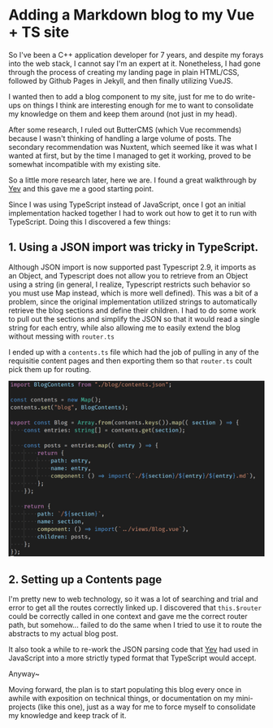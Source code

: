 # Adding a Markdown blog to my Vue + TS site

So I've been a C++ application developer for 7 years, and despite my forays into the web stack, I cannot say I'm an expert at it. Nonetheless, I had gone through the process of creating my landing page in plain HTML/CSS, followed by Github Pages in Jekyll, and then finally utilizing VueJS. 

I wanted then to add a blog component to my site, just for me to do write-ups on things I think are interesting enough for me to want to consolidate my knowledge on them and keep them around (not just in my head).

After some research, I ruled out ButterCMS (which Vue recommends) because I wasn't thinking of handling a large volume of posts. The secondary recommendation was Nuxtent, which seemed like it was what I wanted at first, but by the time I managed to get it working, proved to be somewhat incompatible with my existing site.

So a little more research later, here we are. I found a great walkthrough by [Yev](https://dev.to/vycoder/creating-a-simple-blog-using-vue-with-markdown-2omd) and this gave me a good starting point. 

Since I was using TypeScript instead of JavaScript, once I got an initial implementation hacked together I had to work out how to get it to run with TypeScript. Doing this I discovered a few things:

## 1. Using a JSON import was tricky in TypeScript. 

Although JSON import is now supported past Typescript 2.9, it imports as an Object, and Typescript does not allow you to retrieve from an Object using a string (in general, I realize, Typescript restricts such behavior so you must use Map instead, which is more well defined). This was a bit of a problem, since the original implementation utilized strings to automatically retrieve the blog sections and define their children. I had to do some work to pull out the sections and simplify the JSON so that it would read a single string for each entry, while also allowing me to easily extend the blog without messing with `router.ts`

I ended up with a `contents.ts` file which had the job of pulling in any of the requisitie content pages and then exporting them so that `router.ts` coult pick them up for routing. 

![contents.ts](./contents_ts.png)

## 2. Setting up a Contents page

I'm pretty new to web technology, so it was a lot of searching and trial and error to get all the routes correctly linked up. I discovered that `this.$router` could be correctly called in one context and gave me the correct router path, but somehow... failed to do the same when I tried to use it to route the abstracts to my actual blog post. 

It also took a while to re-work the JSON parsing code that [Yev](https://dev.to/vycoder/creating-a-simple-blog-using-vue-with-markdown-2omd) had used in JavaScript into a more strictly typed format that TypeScript would accept. 

Anyway~ 

Moving forward, the plan is to start populating this blog every once in awhile with exposition on technical things, or documentation on my mini-projects (like this one), just as a way for me to force myself to consolidate my knowledge and keep track of it.
